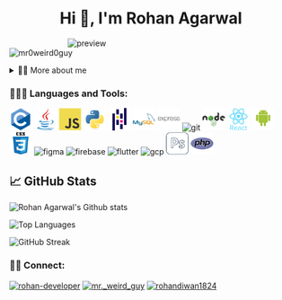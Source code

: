<h1 align="center">Hi 👋, I'm Rohan Agarwal</h1>
<img align="right" src="https://media.giphy.com/media/JrpfevOVogixZYWp9O/source.gif" width="400px" alt="preview"/>
<p align="left"> <img src="https://komarev.com/ghpvc/?username=mr0weird0guy&label=Profile%20views&color=0e75b6&style=flat" alt="mr0weird0guy" /> </p>
<div>
<details>
  <summary> 👨🏻 More about me</summary>

- 👩🏻‍🎓 Computer Application Graduate

- 💬 I'm freelancer who is into **Web/App Development and Automation**

- 🌱 Working on growing my **Ideas** into **Reality**

</details>

<p align="left">
</p>

<p align="left"> 
<h3 align="left"> 👩🏻‍💻 Languages and Tools:</h3>
<img src="https://raw.githubusercontent.com/devicons/devicon/master/icons/c/c-original.svg" alt="c" width="40" height="40"/>
<img src="https://raw.githubusercontent.com/devicons/devicon/master/icons/java/java-original.svg" alt="java" width="40" height="40"/>
<img src="https://raw.githubusercontent.com/devicons/devicon/master/icons/javascript/javascript-original.svg" alt="javascript" width="40" height="40"/>
<img src="https://raw.githubusercontent.com/devicons/devicon/master/icons/python/python-original.svg" alt="python" width="40" height="40"/>
<img src="https://raw.githubusercontent.com/devicons/devicon/2ae2a900d2f041da66e950e4d48052658d850630/icons/pandas/pandas-original.svg" alt="pandas" width="40" height="40"/>
<img src="https://raw.githubusercontent.com/devicons/devicon/master/icons/mysql/mysql-original-wordmark.svg" alt="mysql" width="40" height="40"/>
<img src="https://raw.githubusercontent.com/devicons/devicon/master/icons/express/express-original-wordmark.svg" alt="express" width="40" height="40"/>
<img src="https://www.vectorlogo.zone/logos/git-scm/git-scm-icon.svg" alt="git" width="40" height="40"/>
<img src="https://raw.githubusercontent.com/devicons/devicon/master/icons/nodejs/nodejs-original-wordmark.svg" alt="nodejs" width="40" height="40"/>
<img src="https://raw.githubusercontent.com/devicons/devicon/master/icons/react/react-original-wordmark.svg" alt="react" width="40" height="40"/>
<img src="https://raw.githubusercontent.com/devicons/devicon/master/icons/android/android-original-wordmark.svg" alt="android" width="40" height="40"/>
<img src="https://raw.githubusercontent.com/devicons/devicon/master/icons/css3/css3-original-wordmark.svg" alt="css3" width="40" height="40"/>
<img src="https://www.vectorlogo.zone/logos/figma/figma-icon.svg" alt="figma" width="40" height="40"/>
<img src="https://www.vectorlogo.zone/logos/firebase/firebase-icon.svg" alt="firebase" width="40" height="40"/>
<img src="https://www.vectorlogo.zone/logos/flutterio/flutterio-icon.svg" alt="flutter" width="40" height="40"/> 
<img src="https://www.vectorlogo.zone/logos/google_cloud/google_cloud-icon.svg" alt="gcp" width="40" height="40"/>
<img src="https://raw.githubusercontent.com/devicons/devicon/master/icons/photoshop/photoshop-line.svg" alt="photoshop" width="40" height="40"/> 
<img src="https://raw.githubusercontent.com/devicons/devicon/master/icons/php/php-original.svg" alt="php" width="40" height="40"/> 
</p>


## 📈 GitHub Stats
![Rohan Agarwal's Github stats](https://github-readme-stats.vercel.app/api?username=mr0weird0guy&count_private=true&theme=tokyonight)

![Top Languages](https://github-readme-stats.vercel.app/api/top-langs/?username=mr0weird0guy&layout=compact&show_icons=true&theme=tokyonight)

![GitHub Streak](https://github-readme-streak-stats.herokuapp.com/?user=mr0weird0guy&theme=tokyonight)

<h3 align="left"> 🤳🏼 Connect: </h3>
<a href="https://linkedin.com/in/rohan-developer" target="blank"><img align="center" src="https://raw.githubusercontent.com/rahuldkjain/github-profile-readme-generator/master/src/images/icons/Social/linked-in-alt.svg" alt="rohan-developer" height="30" width="40" /></a>
<a href="https://instagram.com/mr._weird_guy" target="blank"><img align="center" src="https://raw.githubusercontent.com/rahuldkjain/github-profile-readme-generator/master/src/images/icons/Social/instagram.svg" alt="mr._weird_guy" height="30" width="40" /></a>
<a href="https://www.leetcode.com/rohandiwan1824" target="blank"><img align="center" src="https://raw.githubusercontent.com/rahuldkjain/github-profile-readme-generator/master/src/images/icons/Social/leet-code.svg" alt="rohandiwan1824" height="30" width="40" /></a>
</p>
